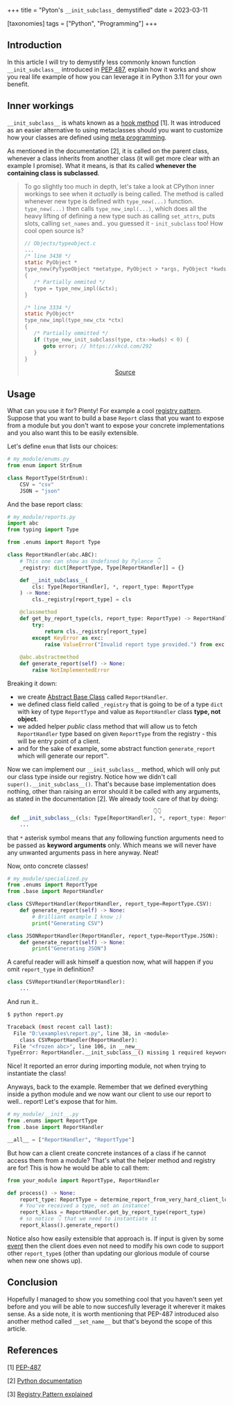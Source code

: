 +++
title = "Pyton's `__init_subclass_` demystified"
date = 2023-03-11

[taxonomies]
tags = ["Python", "Programming"]
+++

## Introduction

In this article I will try to demystify less commonly known function `__init_subclass__` introduced in [PEP 487](https://peps.python.org/pep-0487/), explain how it works and show you real life example of how you can leverage it in Python 3.11 for your own benefit.

<!-- more -->

## Inner workings

`__init_subclass__` is whats known as a [hook method](https://www.oreilly.com/library/view/learning-python-design/9781785888038/ch08s03.html#:~:text=A%20hook%20is%20a%20method,it%20can%20easily%20ignore%20this.) [1]. It was introduced as an easier alternative to using metaclasses should you want to customize how your classes are defined using [meta programming](https://en.wikipedia.org/wiki/Metaprogramming#:~:text=Metaprogramming%20is%20a%20programming%20technique,even%20modify%20itself%20while%20running.). 

As mentioned in the documentation [2], it is called on the parent class, whenever a class inherits from another class (it will get more clear with an example I promise). What it means, is that its called **whenever the containing class is subclassed**.
> To go slightly too much in depth, let's take a look at CPython inner workings to see when it *actually* is being called. The method is called whenever new type is defined with `type_new(...)` function. `type_new(...)` then calls `type_new_impl(...)`, which does all the heavy lifting of defining a new type such as calling `set_attrs`, puts slots, calling `set_names` and.. you guessed it - `init_subclass` too! How cool open source is?
> ```C
> // Objects/typeobject.c
> ...
> /* line 3438 */
>static PyObject *
> type_new(PyTypeObject *metatype, PyObject > *args, PyObject *kwds)
> {
>    /* Partially ommited */
>    type = type_new_impl(&ctx);     
> }
> 
> /* line 3334 */
> static PyObject*
> type_new_impl(type_new_ctx *ctx)
> {
>    /* Partially ommitted */
>    if (type_new_init_subclass(type, ctx->kwds) < 0) {
>       goto error; // https://xkcd.com/292
>    }
> }
> ```
><p align=center><a href="https://github.com/python/cpython/blob/main/Objects/typeobject.c#L3334">Source</a>

## Usage

What can you use it for? Plenty! For example a cool [registry pattern](https://charlesreid1.github.io/python-patterns-the-registry.html). Suppose that you want to build a base `Report` class that you want to expose from a module but you don't want to expose your concrete implementations and you also want this to be easily extensible.

Let's define `enum` that lists our choices:
```python
# my_module/enums.py
from enum import StrEnum

class ReportType(StrEnum):
    CSV = "csv"
    JSON = "json"
```

And the base report class:
```python
# my_module/reports.py
import abc
from typing import Type

from .enums import Report Type

class ReportHandler(abc.ABC):
    # This one can show as Undefined by Pylance 👇
    _registry: dict[ReportType, Type[ReportHandler]] = {}

    def __init_subclass__(
        cls: Type[ReportHandler], *, report_type: ReportType
    ) -> None:
        cls._registry[report_type] = cls

    @classmethod
    def get_by_report_type(cls, report_type: ReportType) -> ReportHandler:
        try:
            return cls._registry[report_type]
        except KeyError as exc:
            raise ValueError("Invalid report type provided.") from exc
    
    @abc.abstractmethod
    def generate_report(self) -> None:
        raise NotImplementedError
```

Breaking it down:
* we create [Abstract Base Class](https://docs.python.org/3/library/abc.html) called `ReportHandler`.
* we defined class field called `_registry` that is going to be of a type `dict` with key of type `ReportType` and value as `ReportHandler` class **type, not object**. 
* we added helper *public* class method that will allow us to fetch `ReportHandler` type based on given `ReportType` from the registry - this will be entry point of a client.
* and for the sake of example, some abstract function `generate_report` which will generate our report™.

Now we can implement our `__init_subclass__` method, which will only put our class type inside our registry. Notice how we didn't call `super().__init_subclass__()`. That's because base implementation does nothing, other than raising an error should it be called with any arguments, as stated in the documentation [2]. We already took care of that by doing:
```python
                                               👇👇
 def __init_subclass__(cls: Type[ReportHandler], *, report_type: ReportType):
    ...
```
that `*` asterisk symbol means that any following function arguments need to be passed as **keyword arguments** only. Which means we will never have any unwanted arguments pass in here anyway. Neat!

Now, onto concrete classes!

```python
# my_module/specialized.py
from .enums import ReportType
from .base import ReportHandler

class CSVReportHandler(ReportHandler, report_type=ReportType.CSV):
    def generate_report(self) -> None:
        # Brilliant example I know ;)
        print("Generating CSV") 

class JSONReportHandler(ReportHandler, report_type=ReportType.JSON):
    def generate_report(self) -> None:
        print("Generating JSON")
```

A careful reader will ask himself a question now, what will happen if you omit `report_type` in definition?

```python
class CSVReportHandler(ReportHandler):
    ...
```
And run it..
```bash
$ python report.py

Traceback (most recent call last):
  File "D:\examples\report.py", line 38, in <module>
    class CSVReportHandler(ReportHandler):
  File "<frozen abc>", line 106, in __new__
TypeError: ReportHandler.__init_subclass__() missing 1 required keyword-only argument: 'report_type'
```

Nice! It reported an error during importing module, not when trying to instantiate the class! 

Anyways, back to the example. Remember that we defined everything inside a python module and we now want our client to use our report to well.. report! Let's expose that for him.

```python
# my_module/__init__.py
from .enums import ReportType
from .base import ReportHandler

__all__ = ["ReportHandler", "ReportType"]
```

But how can a client create concrete instances of a class if he cannot access them from a module? That's what the helper method and registry are for! This is how he would be able to call them:

```python
from your_module import ReportType, ReportHandler

def process() -> None:
    report_type: ReportType = determine_report_from_very_hard_client_logic() 
    # You've received a type, not an instance!
    report_klass = ReportHandler.get_by_report_type(report_type)
    # so notice 👇 that we need to instantiate it
    report_klass().generate_report()
```

Notice also how easily extensible that approach is. If input is given by some [event](https://docs.aws.amazon.com/lambda/latest/dg/gettingstarted-concepts.html#gettingstarted-concepts-event) then the client does even not need to modify his own code to support other `report_type`s (other than updating our glorious module of course when new one shows up).

## Conclusion

Hopefully I managed to show you something cool that you haven't seen yet before and you will be able to now succesfully leverage it wherever it makes sense. As a side note, it is worth mentioning that PEP-487 introduced also another method called `__set_name__` but that's beyond the scope of this article.

## References

[1] [PEP-487](https://peps.python.org/pep-0487/)

[2] [Python documentation](https://docs.python.org/3/reference/datamodel.html#object.__init_subclass__)

[3] [Registry Pattern explained](https://charlesreid1.github.io/python-patterns-the-registry.html) 